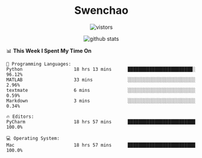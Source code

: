<h1 align="center">Swenchao</h3>

<p align="center">
  <img src="https://visitor-badge.glitch.me/badge?page_id=Swenchao" alt="vistors" />
</p>

<p align="center">
  <img src="https://github-readme-stats.vercel.app/api?username=Swenchao&count_private=true&show_icons=true&theme=vue-dark&hide_title=true" alt="github stats" />
</p>

<!--START_SECTION:waka-->
📊 **This Week I Spent My Time On** 

```text
💬 Programming Languages: 
Python                   18 hrs 13 mins      ████████████████████████░   96.12% 
MATLAB                   33 mins             ░░░░░░░░░░░░░░░░░░░░░░░░░   2.96% 
textmate                 6 mins              ░░░░░░░░░░░░░░░░░░░░░░░░░   0.59% 
Markdown                 3 mins              ░░░░░░░░░░░░░░░░░░░░░░░░░   0.34%

🔥 Editors: 
PyCharm                  18 hrs 57 mins      █████████████████████████   100.0%

💻 Operating System: 
Mac                      18 hrs 57 mins      █████████████████████████   100.0%

```


<!--END_SECTION:waka-->

